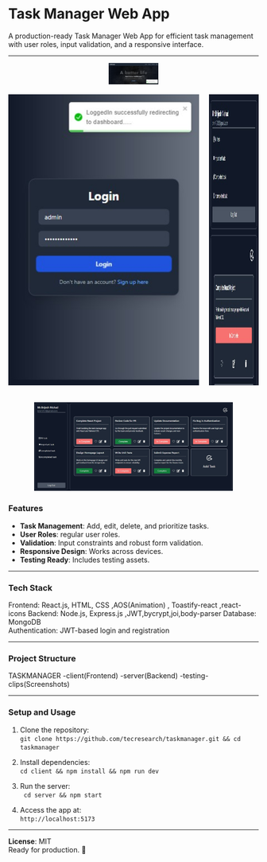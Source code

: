 # Task Manager Web App

A production-ready Task Manager Web App for efficient task management with user roles, input validation, and a responsive interface.

---
<div align="center">
   <!-- First Image -->
   <img src="testing-clips/home.png" alt="HOME" title="Home" width="100wh"><br><br>

   <!-- Middle Images in a Row -->
   <div style="display: flex; justify-content: center; gap: 20px;">
       <img src="testing-clips/login_success.jpg" alt="LOGIN" title="Login" width="400">
       <img src="testing-clips/mobile_view_dashboard.jpg" alt="DASHBOARD" title="Dashboard" width="100wh">
   </div><br><br>

   <!-- Last Image -->
   <img src="testing-clips/task_manager.jpg" alt="DASHBOARD" title="Dashboard" width="400">
</div>


### Features
- **Task Management**: Add, edit, delete, and prioritize tasks.
- **User Roles**: regular user roles.
- **Validation**: Input constraints and robust form validation.
- **Responsive Design**: Works across devices.
- **Testing Ready**: Includes testing assets.

---

### Tech Stack
Frontend: React.js, HTML, CSS ,AOS(Animation) , Toastify-react ,react-icons 
Backend: Node.js, Express.js ,JWT,bycrypt,joi,body-parser
Database: MongoDB  
Authentication: JWT-based login and registration

---

### Project Structure
TASKMANAGER
   -client(Frontend)
   -server(Backend)
   -testing-clips(Screenshots)

---

### Setup and Usage
1. Clone the repository:  
   `git clone https://github.com/tecresearch/taskmanager.git && cd taskmanager`

2. Install dependencies:  
   `cd client && npm install && npm run dev`

3. Run the server:  
   ` cd server && npm start`

4. Access the app at:  
   `http://localhost:5173`

---

**License**: MIT  
Ready for production. 🚀
